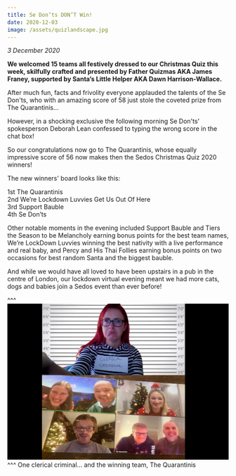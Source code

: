 ```yaml
---
title: Se Don’ts DON’T Win!
date: 2020-12-03
image: /assets/quizlandscape.jpg
---
```

*3 December 2020*

**We welcomed 15 teams all festively dressed to our Christmas Quiz this week, skilfully crafted and presented by Father Quizmas AKA James Franey, supported by Santa’s Little Helper AKA Dawn Harrison-Wallace.**

After much fun, facts and frivolity everyone applauded the talents of the Se Don'ts, who with an amazing score of 58 just stole the coveted prize from The Quarantinis…

However, in a shocking exclusive the following morning Se Don'ts' spokesperson Deborah Lean confessed to typing the wrong score in the chat box!

So our congratulations now go to The Quarantinis, whose equally impressive score of 56 now makes then the Sedos Christmas Quiz 2020 winners!

The new winners' board looks like this:

1st The Quarantinis\
2nd We’re Lockdown Luvvies Get Us Out Of Here\
3rd Support Bauble\
4th Se Don’ts 

Other notable moments in the evening included Support Bauble and Tiers the Season to be Melancholy earning bonus points for the best team names, We’re LockDown Luvvies winning the best nativity with a live performance and real baby, and Percy and His Thai Follies earning bonus points on two occasions for best random Santa and the biggest bauble.

And while we would have all loved to have been upstairs in a pub in the centre of London, our lockdown virtual evening meant we had more cats, dogs and babies join a Sedos event than ever before!

^^^ ![](/assets/quizlandscape.jpg)
^^^ One clerical criminal… and the winning team, The Quarantinis